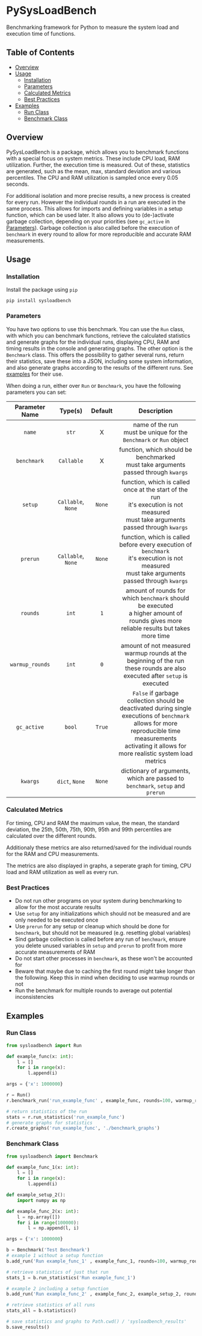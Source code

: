 # PySysLoadBench
Benchmarking framework for Python to measure the system load and execution time of functions.

## Table of Contents
- [Overview](#overview)
- [Usage](#usage)
   * [Installation](#installation)
   * [Parameters](#parameters)
   * [Calculated Metrics](#calculated-metrics)
   * [Best Practices](#best-practices)
- [Examples](#examples)
   * [Run Class](#run-class)
   * [Benchmark Class](#benchmark-class)

## Overview
PySysLoadBench is a package, which allows you to benchmark functions with a special focus on system metrics. These include CPU load, RAM utilization. Further, the execution time is measured. Out of these, statistics are generated, such as the mean, max, standard deviation and various percentiles. The CPU and RAM utilization is sampled once every 0.05 seconds.

For additional isolation and more precise results, a new process is created for every run. However the individual rounds in a run are executed in the same process. This allows for imports and defining variables in a setup function, which can be used later. It also allows you to (de-)activate garbage collection, depending on your priorities (see `gc_active` in [Parameters](#parameters)). Garbage collection is also called before the execution of `benchmark` in every round to allow for more reproducible and accurate RAM measurements.

## Usage

### Installation
Install the package using `pip`
```
pip install sysloadbench
```

### Parameters
You have two options to use this benchmark. You can use the `Run` class, with which you can benchmark functions, retrieve the calculated statistics and generate graphs for the individual runs, displaying CPU, RAM and timing results in the console and generating graphs. The other option is the `Benchmark` class. This offers the possibility to gather several runs, return their statistics, save these into a JSON, including some system information, and also generate graphs according to the results of the different runs. See [examples](#examples) for their use.

When doing a run, either over `Run` or `Benchmark`, you have the following parameters you can set:

| Parameter Name | Type(s) | Default | Description |
| :---: | :---: | :---: | :---: |
| `name` | `str` | X | name of the run <br> must be unique for the `Benchmark` or `Run` object |
| `benchmark`| `Callable` | X | function, which should be benchmarked <br> must take arguments passed through `kwargs` |
| `setup` | `Callable`, `None` | `None` | function, which is called once at the start of the run <br> it's execution is not measured <br> must take arguments passed through `kwargs` |
| `prerun` | `Callable`, `None` | `None` | function, which is called before every execution of `benchmark` <br> it's execution is not measured <br> must take arguments passed through `kwargs` |
| `rounds` | `int` | `1` | amount of rounds for which `benchmark` should be executed <br> a higher amount of rounds gives more reliable results but takes more time | 
| `warmup_rounds` | `int` | `0` | amount of not measured warmup rounds at the beginning of the run <br> these rounds are also executed after `setup` is executed |
| `gc_active` | `bool` | `True` | `False` if garbage collection should be deactivated during single executions of `benchmark` <br> allows for more reproducible time measurements <br> activating it allows for more realistic system load metrics |
| `kwargs` | `dict`, `None` | `None` | dictionary of arguments, which are passed to `benchmark`, `setup` and `prerun` |


### Calculated Metrics
For timing, CPU and RAM the maximum value, the mean, the standard deviation, the 25th, 50th, 75th, 90th, 95th and 99th percentiles are calculated over the different rounds. 

Additionaly these metrics are also returned/saved for the individual rounds for the RAM and CPU measurements.

The metrics are also displayed in graphs, a seperate graph for timing, CPU load and RAM utilization as well as every run.

### Best Practices
- Do not run other programs on your system during benchmarking to allow for the most accurate results
- Use `setup` for any initializations which should not be measured and are only needed to be executed once
- Use `prerun` for any setup or cleanup which should be done for `benchmark`, but should not be measured (e.g. resetting global variables)
- Sind garbage collection is called before any run of `benchmark`, ensure you delete unused variables in `setup` and `prerun` to profit from more accurate measurements of RAM
- Do not start other processes in `benchmark`, as these won't be accounted for
- Beware that maybe due to caching the first round might take longer than the following. Keep this in mind when deciding to use warmup rounds or not
- Run the benchmark for multiple rounds to average out potential inconsistencies

## Examples
### Run Class
```python
from sysloadbench import Run

def example_func(x: int):
	l = []
	for i in range(x):
		l.append(i)

args = {'x': 1000000}

r = Run()
r.benchmark_run('run_example_func' , example_func, rounds=100, warmup_rounds=2, kwargs=args)

# return statistics of the run
stats = r.run_statistics('run_example_func')
# generate graphs for statistics
r.create_graphs('run_example_func', './benchmark_graphs')
```

### Benchmark Class
```python
from sysloadbench import Benchmark

def example_func_1(x: int):
	l = []
	for i in range(x):
		l.append(i)

def example_setup_2():
	import numpy as np

def example_func_2(x: int):
	l = np.array([])
	for i in range(100000):
		l = np.append(l, i)

args = {'x': 1000000}

b = Benchmark('Test Benchmark')
# example 1 without a setup function
b.add_run('Run example_func_1' , example_func_1, rounds=100, warmup_rounds=2, kwargs=args)

# retrieve statistics of just that run
stats_1 = b.run_statistics('Run example_func_1')

# example 2 including a setup function
b.add_run('Run example_func_2' , example_func_2, example_setup_2, rounds=100, warmup_rounds=2, kwargs=args)

# retrieve statistics of all runs
stats_all = b.statistics()

# save statistics and graphs to Path.cwd() / 'sysloadbench_results'
b.save_results()
```